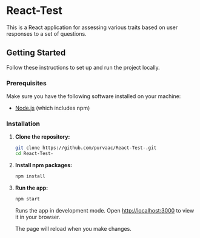 # React-Test

This is a React application for assessing various traits based on user responses to a set of questions.

## Getting Started

Follow these instructions to set up and run the project locally.

### Prerequisites

Make sure you have the following software installed on your machine:

- [Node.js](https://nodejs.org/) (which includes npm)

### Installation

1. **Clone the repository:**

   ```bash
   git clone https://github.com/purvaac/React-Test-.git
   cd React-Test-
   ```

2. **Install npm packages:**

   ```bash
   npm install
   ```

3. **Run the app:**

   ```bash
   npm start
   ```

   Runs the app in development mode. Open [http://localhost:3000](http://localhost:3000) to view it in your browser.

   The page will reload when you make changes. 

